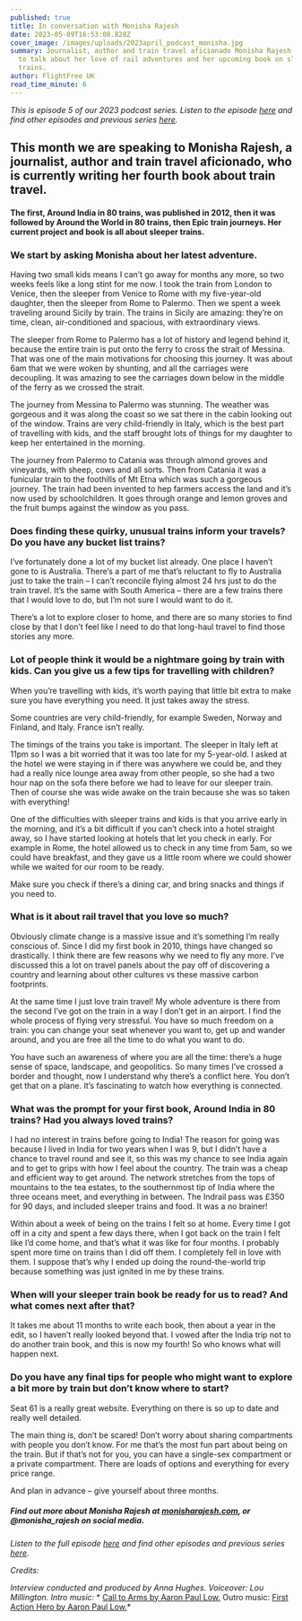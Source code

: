 ```yaml
---
published: true
title: In conversation with Monisha Rajesh
date: 2023-05-09T16:53:08.828Z
cover_image: /images/uploads/2023april_podcast_monisha.jpg
summary: Journalist, author and train travel aficionado Monisha Rajesh joins us
  to talk about her love of rail adventures and her upcoming book on sleeper
  trains.
author: FlightFree UK
read_time_minute: 6
---
```

*This is episode 5 of our 2023 podcast series. Listen to the episode [here](https://flightfreeuk.podbean.com/e/in-conversation-with-monisha-rajesh/) and find other episodes and previous series [here](https://flightfree.co.uk/podcast/).*

## This month we are speaking to Monisha Rajesh, a journalist, author and train travel aficionado, who is currently writing her fourth book about train travel.

#### The first, Around India in 80 trains, was published in 2012, then it was followed by Around the World in 80 trains, then Epic train journeys. Her current project and book is all about sleeper trains. 

### We start by asking Monisha about her latest adventure.

Having two small kids means I can’t go away for months any more, so two weeks feels like a long stint for me now. I took the train from London to Venice, then the sleeper from Venice to Rome with my five-year-old daughter, then the sleeper from Rome to Palermo. Then we spent a week traveling around Sicily by train. The trains in Sicily are amazing: they’re on time, clean, air-conditioned and spacious, with extraordinary views.

The sleeper from Rome to Palermo has a lot of history and legend behind it, because the entire train is put onto the ferry to cross the strait of Messina. That was one of the main motivations for choosing this journey. It was about 6am that we were woken by shunting, and all the carriages were decoupling. It was amazing to see the carriages down below in the middle of the ferry as we crossed the strait.

The journey from Messina to Palermo was stunning. The weather was gorgeous and it was along the coast so we sat there in the cabin looking out of the window. Trains are very child-friendly in Italy, which is the best part of travelling with kids, and the staff brought lots of things for my daughter to keep her entertained in the morning. 

The journey from Palermo to Catania was through almond groves and vineyards, with sheep, cows and all sorts. Then from Catania it was a funicular train to the foothills of Mt Etna which was such a gorgeous journey. The train had been invented to hep farmers access the land and it’s now used by schoolchildren. It goes through orange and lemon groves and the fruit bumps against the window as you pass.

### Does finding these quirky, unusual trains inform your travels? Do you have any bucket list trains?

I’ve fortunately done a lot of my bucket list already. One place I haven’t gone to is Australia. There’s a part of me that’s reluctant to fly to Australia just to take the train – I can’t reconcile flying almost 24 hrs just to do the train travel. It’s the same with South America – there are a few trains there that I would love to do, but I’m not sure I would want to do it. 

There’s a lot to explore closer to home, and there are so many stories to find close by that I don’t feel like I need to do that long-haul travel to find those stories any more. 

### Lot of people think it would be a nightmare going by train with kids. Can you give us a few tips for travelling with children?

When you’re travelling with kids, it’s worth paying that little bit extra to make sure you have everything you need. It just takes away the stress. 

Some countries are very child-friendly, for example Sweden, Norway and Finland, and Italy. France isn’t really.

The timings of the trains you take is important. The sleeper in Italy left at 11pm so I was a bit worried that it was too late for my 5-year-old. I asked at the hotel we were staying in if there was anywhere we could be, and they had a really nice lounge area away from other people, so she had a two hour nap on the sofa there before we had to leave for our sleeper train. Then of course she was wide awake on the train because she was so taken with everything!

One of the difficulties with sleeper trains and kids is that you arrive early in the morning, and it’s a bit difficult if you can’t check into a hotel straight away, so I have started looking at hotels that let you check in early. For example in Rome, the hotel allowed us to check in any time from 5am, so we could have breakfast, and they gave us a little room where we could shower while we waited for our room to be ready. 

Make sure you check if there’s a dining car, and bring snacks and things if you need to.

### What is it about rail travel that you love so much?

Obviously climate change is a massive issue and it’s something I’m really conscious of. Since I did my first book in 2010, things have changed so drastically. I think there are few reasons why we need to fly any more. I’ve discussed this a lot on travel panels about the pay off of discovering a country and learning about other cultures vs these massive carbon footprints. 

At the same time I just love train travel! My whole adventure is there from the second I’ve got on the train in a way I don’t get in an airport. I find the whole process of flying very stressful. You have so much freedom on a train: you can change your seat whenever you want to, get up and wander around, and you are free all the time to do what you want to do.

You have such an awareness of where you are all the time: there’s a huge sense of space, landscape, and geopolitics. So many times I’ve crossed a border and thought, now I understand why there’s a conflict here. You don’t get that on a plane. It’s fascinating to watch how everything is connected.

### What was the prompt for your first book, Around India in 80 trains? Had you always loved trains? 

I had no interest in trains before going to India! The reason for going was because I lived in India for two years when I was 9, but I didn’t have a chance to travel round and see it, so this was my chance to see India again and to get to grips with how I feel about the country. The train was a cheap and efficient way to get around. The network stretches from the tops of mountains to the tea estates, to the southernmost tip of India where the three oceans meet, and everything in between. The Indrail pass was £350 for 90 days, and included sleeper trains and food. It was a no brainer! 

Within about a week of being on the trains I felt so at home. Every time I got off in a city and spent a few days there, when I got back on the train I felt like I’d come home, and that’s what it was like for four months. I probably spent more time on trains than I did off them. I completely fell in love with them. I suppose that’s why I ended up doing the round-the-world trip because something was just ignited in me by these trains. 

### When will your sleeper train book be ready for us to read? And what comes next after that?

It takes me about 11 months to write each book, then about a year in the edit, so I haven’t really looked beyond that. I vowed after the India trip not to do another train book, and this is now my fourth! So who knows what will happen next.

### Do you have any final tips for people who might want to explore a bit more by train but don’t know where to start? 

Seat 61 is a really great website. Everything on there is so up to date and really well detailed. 

The main thing is, don’t be scared! Don’t worry about sharing compartments with people you don’t know. For me that’s the most fun part about being on the train. But if that’s not for you, you can have a single-sex compartment or a private compartment. There are loads of options and everything for every price range. 

And plan in advance – give yourself about three months. 

##### Find out more about Monisha Rajesh at [monisharajesh.com](http://monisharajesh.com), or @monisha_rajesh on social media.

*Listen to the full episode [here](https://flightfreeuk.podbean.com/e/in-conversation-with-monisha-rajesh/) and find other episodes and previous series [here](https://flightfree.co.uk/podcast/).* 

*Credits:*

*Interview conducted and produced by Anna Hughes. Voiceover: Lou Millington. Intro music:* [](https://uppbeat.io/t/dan-barton/the-executive-lounge)* [Call to Arms by Aaron Paul Low.](https://uppbeat.io/t/aaron-paul-low/call-to-arms) Outro music: [First Action Hero by Aaron Paul Low.](https://uppbeat.io/t/aaron-paul-low/first-action-hero)*
